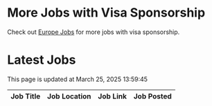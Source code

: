 # More Jobs with Visa Sponsorship

Check out [Europe Jobs](https://github.com/sureshparimi/europejobs#latest-jobs) for more jobs with visa sponsorship.

# Latest Jobs

This page is updated at March 25, 2025 13:59:45

| Job Title | Job Location | Job Link | Job Posted |
| --- | --- | --- | --- |
